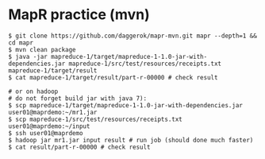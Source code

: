 MapR practice (mvn)
===================
    $ git clone https://github.com/daggerok/mapr-mvn.git mapr --depth=1 && cd mapr
    $ mvn clean package
    $ java -jar mapreduce-1/target/mapreduce-1-1.0-jar-with-dependencies.jar mapreduce-1/src/test/resources/receipts.txt mapreduce-1/target/result
    $ cat mapreduce-1/target/result/part-r-00000 # check result
    
    # or on hadoop
    # do not forget build jar with java 7):
    $ scp mapreduce-1/target/mapreduce-1-1.0-jar-with-dependencies.jar user01@maprdemo:~/mr1.jar
    $ scp mapreduce-1/src/test/resources/receipts.txt user01@maprdemo:~/input
    $ ssh user01@maprdemo
    $ hadoop jar mr1.jar input result # run job (should done much faster)
    $ cat result/part-r-00000 # check result
